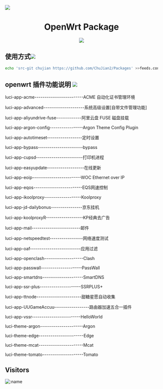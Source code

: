 <a href="https://github.com/anuraghazra/github-readme-stats">
  <img align="center" src="https://github-readme-stats.vercel.app/api?username=ChuJian2&show_icons=true&include_all_commits=true" />
</a>
<div align="center">
<h1 align="center">OpenWrt Package</h1>
<img src="https://v2.jinrishici.com/one.svg?font-size=24&spacing=2&color=Black">
</div>


## 使用方式[![](https://img.shields.io/badge/-使用方式-F5F5F5.svg)](#使用方式-)

```bash
echo 'src-git chujian https://github.com/ChuJian2/Packages' >>feeds.conf.default
```

## openwrt 插件功能说明 [![](https://img.shields.io/badge/-插件说明-F5F5F5.svg)](#插件说明-)

luci-app-acme-------------------------ACME 自动化证书管理环境

luci-app-advanced---------------------系统高级设置[自带文件管理功能]

luci-app-aliyundrive-fuse-------------阿里云盘 FUSE 磁盘挂载

luci-app-argon-config-----------------Argon Theme Config Plugin

luci-app-autotimeset------------------定时设置

luci-app-bypass-----------------------bypass

luci-app-cupsd------------------------打印机进程

luci-app-easyupdate-------------------在线更新

luci-app-eoip-------------------------WOC Ethernet over IP

luci-app-eqos-------------------------EQS网速控制

luci-app-ikoolproxy-------------------Koolproxy

luci-app-jd-dailybonus----------------京东挂机

luci-app-koolproxyR-------------------KP经典去广告

luci-app-mail-------------------------邮件

luci-app-netspeedtest-----------------网络速度测试

luci-app-oaf--------------------------应用过滤

luci-app-openclash--------------------Clash

luci-app-passwall---------------------PassWall

luci-app-smartdns---------------------SmartDNS

luci-app-ssr-plus---------------------SSRPLUS+

luci-app-ttnode-----------------------甜糖星愿自动收集

luci-app-UUGameAccuu------------------路由器加速五合一插件

luci-app-vssr-------------------------HelloWorld

luci-theme-argon----------------------Argon

luci-theme-edge-----------------------Edge

luci-theme-mcat-----------------------Mcat

luci-theme-tomato---------------------Tomato

## Visitors

![:name](https://count.getloli.com/get/@:name)